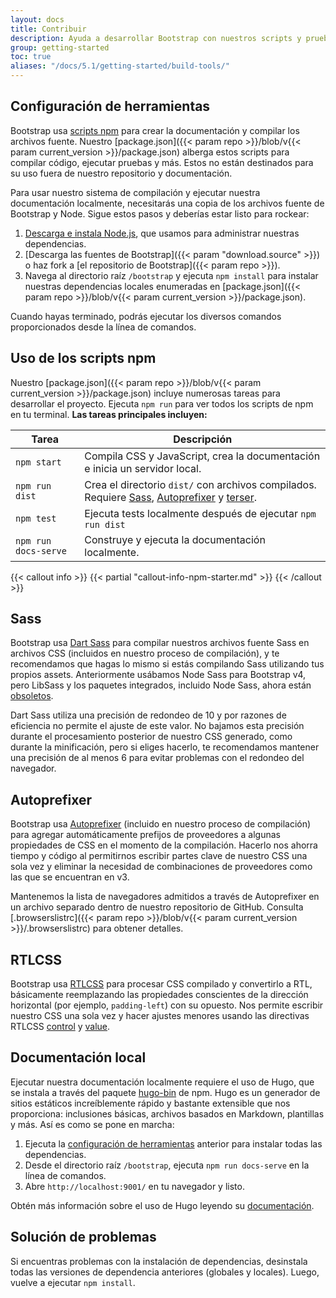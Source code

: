 ```yaml
---
layout: docs
title: Contribuir
description: Ayuda a desarrollar Bootstrap con nuestros scripts y pruebas de compilación de documentación.
group: getting-started
toc: true
aliases: "/docs/5.1/getting-started/build-tools/"
---
```


## Configuración de herramientas

Bootstrap usa [scripts npm](https://docs.npmjs.com/misc/scripts/) para crear la documentación y compilar los archivos fuente. Nuestro [package.json]({{< param repo >}}/blob/v{{< param current_version >}}/package.json) alberga estos scripts para compilar código, ejecutar pruebas y más. Estos no están destinados para su uso fuera de nuestro repositorio y documentación.

Para usar nuestro sistema de compilación y ejecutar nuestra documentación localmente, necesitarás una copia de los archivos fuente de Bootstrap y Node. Sigue estos pasos y deberías estar listo para rockear:

1. [Descarga e instala Node.js](https://nodejs.org/en/download/), que usamos para administrar nuestras dependencias.
2. [Descarga las fuentes de Bootstrap]({{< param "download.source" >}}) o haz fork a [el repositorio de Bootstrap]({{< param repo >}}).
3. Navega al directorio raíz `/bootstrap` y ejecuta `npm install` para instalar nuestras dependencias locales enumeradas en [package.json]({{< param repo >}}/blob/v{{< param current_version >}}/package.json).

Cuando hayas terminado, podrás ejecutar los diversos comandos proporcionados desde la línea de comandos.

## Uso de los scripts npm

Nuestro [package.json]({{< param repo >}}/blob/v{{< param current_version >}}/package.json) incluye numerosas tareas para desarrollar el proyecto. Ejecuta `npm run` para ver todos los scripts de npm en tu terminal. **Las tareas principales incluyen:**

<table class="table">
  <thead>
    <tr>
      <th>Tarea</th>
      <th>Descripción</th>
    </tr>
  </thead>
  <tbody>
    <tr>
      <td>
        <code>npm start</code>
      </td>
      <td>
        Compila CSS y JavaScript, crea la documentación e inicia un servidor local.
      </td>
    </tr>
    <tr>
      <td>
        <code>npm run dist</code>
      </td>
      <td>
        Crea el directorio <code>dist/</code> con archivos compilados. Requiere <a href="https://sass-lang.com/">Sass</a>, <a href="https://github.com/postcss/autoprefixer">Autoprefixer</a> y <a href="https://github.com/terser/terser">terser</a>.
      </td>
    </tr>
    <tr>
      <td>
        <code>npm test</code>
      </td>
      <td>
        Ejecuta tests localmente después de ejecutar <code>npm run dist</code>
      </td>
    </tr>
    <tr>
      <td>
        <code>npm run docs-serve</code>
      </td>
      <td>
        Construye y ejecuta la documentación localmente.
      </td>
    </tr>
  </tbody>
</table>

{{< callout info >}}
{{< partial "callout-info-npm-starter.md" >}}
{{< /callout >}}

## Sass

Bootstrap usa [Dart Sass](https://sass-lang.com/dart-sass) para compilar nuestros archivos fuente Sass en archivos CSS (incluidos en nuestro proceso de compilación), y te recomendamos que hagas lo mismo si estás compilando Sass utilizando tus propios assets. Anteriormente usábamos Node Sass para Bootstrap v4, pero LibSass y los paquetes integrados, incluido Node Sass, ahora están [obsoletos](https://sass-lang.com/blog/libsass-is-deprecated).

Dart Sass utiliza una precisión de redondeo de 10 y por razones de eficiencia no permite el ajuste de este valor. No bajamos esta precisión durante el procesamiento posterior de nuestro CSS generado, como durante la minificación, pero si eliges hacerlo, te recomendamos mantener una precisión de al menos 6 para evitar problemas con el redondeo del navegador.

## Autoprefixer

Bootstrap usa [Autoprefixer][autoprefixer] (incluido en nuestro proceso de compilación) para agregar automáticamente prefijos de proveedores a algunas propiedades de CSS en el momento de la compilación. Hacerlo nos ahorra tiempo y código al permitirnos escribir partes clave de nuestro CSS una sola vez y eliminar la necesidad de combinaciones de proveedores como las que se encuentran en v3.

Mantenemos la lista de navegadores admitidos a través de Autoprefixer en un archivo separado dentro de nuestro repositorio de GitHub. Consulta [.browserslistrc]({{< param repo >}}/blob/v{{< param current_version >}}/.browserslistrc) para obtener detalles.

## RTLCSS

Bootstrap usa [RTLCSS](https://rtlcss.com/) para procesar CSS compilado y convertirlo a RTL, básicamente reemplazando las propiedades conscientes de la dirección horizontal (por ejemplo, `padding-left`) con su opuesto. Nos permite escribir nuestro CSS una sola vez y hacer ajustes menores usando las directivas RTLCSS [control](https://rtlcss.com/learn/usage-guide/control-directives/) y [value](https://rtlcss.com/learn/usage-guide/value-directives/).

## Documentación local

Ejecutar nuestra documentación localmente requiere el uso de Hugo, que se instala a través del paquete [hugo-bin](https://www.npmjs.com/package/hugo-bin) de npm. Hugo es un generador de sitios estáticos increíblemente rápido y bastante extensible que nos proporciona: inclusiones básicas, archivos basados en Markdown, plantillas y más. Así es como se pone en marcha:

1. Ejecuta la [configuración de herramientas](#tooling-setup) anterior para instalar todas las dependencias.
2. Desde el directorio raíz `/bootstrap`, ejecuta `npm run docs-serve` en la línea de comandos.
3. Abre `http://localhost:9001/` en tu navegador y listo.

Obtén más información sobre el uso de Hugo leyendo su [documentación](https://gohugo.io/documentation/).

## Solución de problemas

Si encuentras problemas con la instalación de dependencias, desinstala todas las versiones de dependencia anteriores (globales y locales). Luego, vuelve a ejecutar `npm install`.

[autoprefixer]: https://github.com/postcss/autoprefixer
